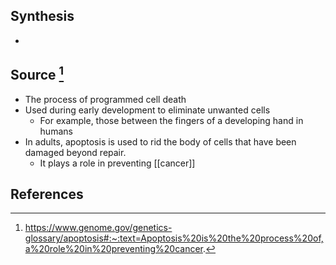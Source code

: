 ## Synthesis
- 
## Source [^1]
- The process of programmed cell death
- Used during early development to eliminate unwanted cells
	- For example, those between the fingers of a developing hand in humans
- In adults, apoptosis is used to rid the body of cells that have been damaged beyond repair.
	- It plays a role in preventing [[cancer]]
## References

[^1]: https://www.genome.gov/genetics-glossary/apoptosis#:~:text=Apoptosis%20is%20the%20process%20of,a%20role%20in%20preventing%20cancer.